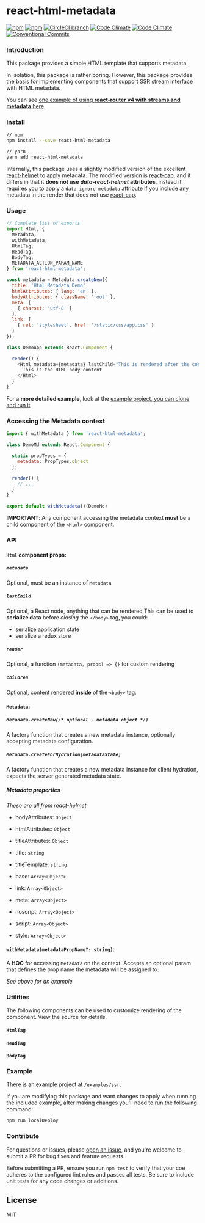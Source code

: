 # react-html-metadata

[![npm](https://img.shields.io/npm/v/react-html-metadata.svg)](https://www.npmjs.com/package/react-html-metadata)
[![npm](https://img.shields.io/npm/dm/react-html-metadata.svg)](https://www.npmjs.com/package/react-html-metadata)
[![CircleCI branch](https://img.shields.io/circleci/project/github/adam-26/react-html-metadata/master.svg)](https://circleci.com/gh/adam-26/react-html-metadata/tree/master)
[![Code Climate](https://img.shields.io/codeclimate/coverage/github/adam-26/react-html-metadata.svg)](https://codeclimate.com/github/adam-26/react-html-metadata)
[![Code Climate](https://img.shields.io/codeclimate/github/adam-26/react-html-metadata.svg)](https://codeclimate.com/github/adam-26/react-html-metadata)
[![Conventional Commits](https://img.shields.io/badge/Conventional%20Commits-1.0.0-yellow.svg)](https://conventionalcommits.org)

### Introduction
This package provides a simple HTML template that supports metadata.

In isolation, this package is rather boring. However, this package provides the basis for implementing components that support SSR stream interface with HTML metadata.

You can see [one example of using **react-router v4 with streams and metadata** here](https://github.com/adam-26/react-router-metadata).

### Install
```sh
// npm
npm install --save react-html-metadata

// yarn
yarn add react-html-metadata
```

Internally, this package uses a slightly modified version of the excellent [react-helmet](https://github.com/nfl/react-helmet)
to apply metadata. The modified version is [react-cap](https://github.com/adam-26/react-cap), and it differs in that
it **does not use _data-react-helmet_ attributes**, instead it requires you to apply a `data-ignore-metadata` attribute
if you include any metadata in the render that does not use [react-cap](https://github.com/adam-26/react-cap).

### Usage

```js
// Complete list of exports
import Html, {
  Metadata,
  withMetadata,
  HtmlTag,
  HeadTag,
  BodyTag,
  METADATA_ACTION_PARAM_NAME
} from 'react-html-metadata';

const metadata = Metadata.createNew({
  title: 'Html Metadata Demo',
  htmlAttributes: { lang: 'en' },
  bodyAttributes: { className: 'root' },
  meta: [
    { charset: 'utf-8' }
  ],
  link: [
    { rel: 'stylesheet', href: '/static/css/app.css' }
  ]
});

class DemoApp extends React.Component {

  render() {
    <Html metadata={metadata} lastChild="This is rendered after the content">
      This is the HTML body content
    </Html>
  }
}
```

For a **more detailed example**, look at the [example project, you can clone and run it](https://github.com/adam-26/react-html-metadata/tree/master/examples/ssr)

### Accessing the Metadata context

```js
import { withMetadata } from 'react-html-metadata';

class DemoMd extends React.Component {

  static propTypes = {
    metadata: PropTypes.object
  };

  render() {
    // ...
  }
}

export default withMetadata()(DemoMd)

```

**IMPORTANT**: Any component accessing the metadata context **must** be a child component of the `<Html>` component.

### API

#### `Html` component props:

##### `metadata`
Optional, must be an instance of `Metadata`

##### `lastChild`
Optional, a React node, anything that can be rendered
This can be used to **serialize data** before _closing_ the `</body>` tag, you could:
  * serialize application state
  * serialize a redux store

##### `render`
Optional, a function `(metadata, props) => {}` for custom rendering

##### `children`
Optional, content rendered **inside** of the `<body>` tag.

#### `Metadata`:

##### `Metadata.createNew(/* optional - metadata object */)`
A factory function that creates a new metadata instance, optionally accepting metadata configuration.

##### `Metadata.createForHydration(metadataState)`
A factory function that creates a new metadata instance for client hydration, expects the server generated metadata state.

##### Metadata properties
_These are all from [react-helmet](https://github.com/nfl/react-helmet)_

  * bodyAttributes: `Object`
  * htmlAttributes: `Object`
  * titleAttributes: `Object`

  * title: `string`
  * titleTemplate: `string`

  * base: `Array<Object>`
  * link: `Array<Object>`
  * meta: `Array<Object>`
  * noscript: `Array<Object>`
  * script: `Array<Object>`
  * style: `Array<Object>`


#### `withMetadata(metadataPropName?: string)`:

A **HOC** for accessing `Metadata` on the context.
Accepts an optional param that defines the prop name the metadata will be assigned to.

_See above for an example_


### Utilities

The following components can be used to customize rendering of the component. View the source for details.

#### `HtmlTag`
#### `HeadTag`
#### `BodyTag`


### Example

There is an example project at `/examples/ssr`.

If you are modifying this package and want changes to apply when running the included example, after making
changes you'll need to run the following command:

```sh
npm run localDeploy
```

### Contribute
For questions or issues, please [open an issue](https://github.com/adam-26/react-html-metadata/issues), and you're welcome to submit a PR for bug fixes and feature requests.

Before submitting a PR, ensure you run `npm test` to verify that your coe adheres to the configured lint rules and passes all tests. Be sure to include unit tests for any code changes or additions.

## License
MIT
